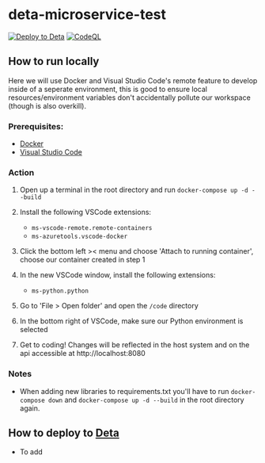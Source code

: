 # deta-microservice-test
[![Deploy to Deta](https://github.com/yb0t/deta-microservice-test/actions/workflows/deploy_deta.yml/badge.svg?branch=main)](https://github.com/yb0t/deta-microservice-test/actions/workflows/deploy_deta.yml) [![CodeQL](https://github.com/yb0t/deta-microservice-test/actions/workflows/github-code-scanning/codeql/badge.svg?branch=main)](https://github.com/yb0t/deta-microservice-test/actions/workflows/github-code-scanning/codeql)


## How to run locally
Here we will use Docker and Visual Studio Code's remote feature to develop inside of a seperate environment, 
this is good to ensure local resources/environment variables don't accidentally pollute our workspace (though is also overkill).

### Prerequisites:
- [Docker](https://www.docker.com/products/docker-desktop/)
- [Visual Studio Code](https://code.visualstudio.com/download)

### Action
1. Open up a terminal in the root directory and run `docker-compose up -d --build`
2. Install the following VSCode extensions:
    - `ms-vscode-remote.remote-containers`
    - `ms-azuretools.vscode-docker`

3. Click the bottom left >< menu and choose 'Attach to running container', choose our container created in step 1
5. In the new VSCode window, install the following extensions:
    - `ms-python.python`

7. Go to 'File > Open folder' and open the `/code` directory
8. In the bottom right of VSCode, make sure our Python environment is selected
9. Get to coding! Changes will be reflected in the host system and on the api accessible at http://localhost:8080

### Notes
- When adding new libraries to requirements.txt you'll have to run `docker-compose down` and `docker-compose up -d --build` in the root directory again.

## How to deploy to [Deta](https://deta.sh/)
- To add
